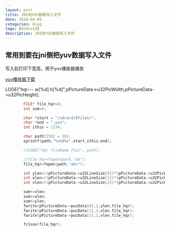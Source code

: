 ```yaml
---
layout: post
title: JNI侧YUV数据写入文件
date: 2018-04-09
categories: blog
tags: [Android]
description: JNI侧YUV数据写入文件
---
```



## 常用到要在jni侧把yuv数据写入文件

写入前打印下宽高，用于yuv播放器播放

[yuv播放器下载](http://www.yuvplayer.com/)

LOGE("hqr--- w[%d] h[%d]",pPictureData->u32PicWidth,pPictureData->u32PicHeight);

```C      
        FILE* file_hqr=0;
        int sum=0;

        char *start = "/sdcard/EFiles/";
        char *end = ".yuv";
        int ithis = 1234;

        char path[256] = {0};
        sprintf(path,"%s%d%s",start,ithis,end);

        //LOGE("hqr fileName [%s]", path);

        //file_hqr=fopen(path,"wb");
        file_hqr=fopen(path,"ab+");

        int ylen=((pPictureData->u32LineSize[0])*(pPictureData->u32PicHeight));
        int ulen=((pPictureData->u32LineSize[1])*(pPictureData->u32PicHeight))/2;
        int vlen=((pPictureData->u32LineSize[2])*(pPictureData->u32PicHeight))/2;

        sum+=vlen;
        sum+=ulen;
        sum+=ylen;
        fwrite(pPictureData->pucData[0],1,ylen,file_hqr);
        fwrite(pPictureData->pucData[1],1,ulen,file_hqr);
        fwrite(pPictureData->pucData[2],1,vlen,file_hqr);

        fclose(file_hqr);
```